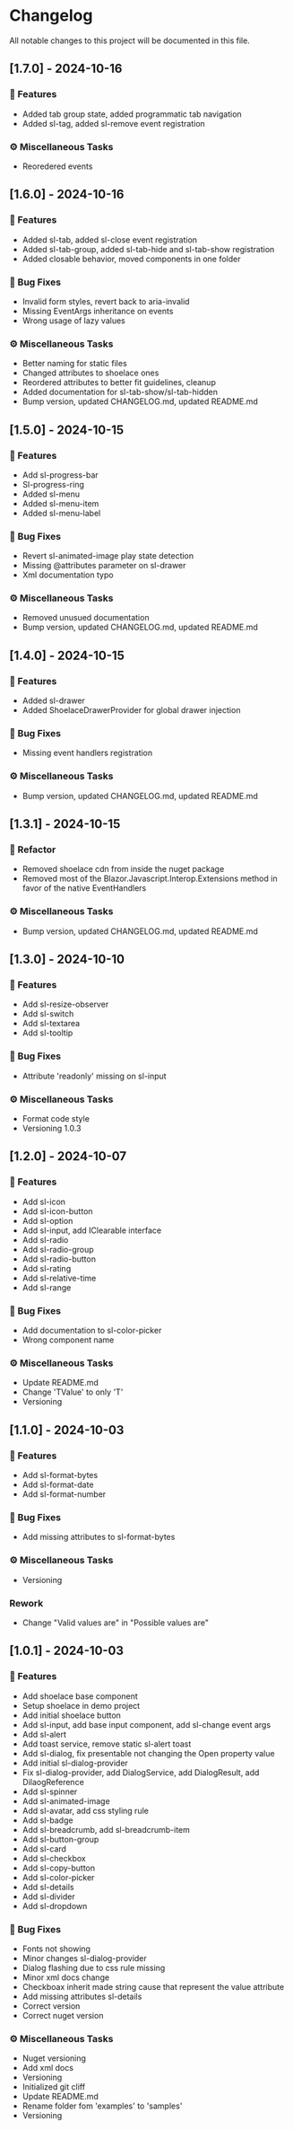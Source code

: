 # Changelog

All notable changes to this project will be documented in this file.

## [1.7.0] - 2024-10-16

### 🚀 Features

- Added tab group state, added programmatic tab navigation
- Added sl-tag, added sl-remove event registration

### ⚙️ Miscellaneous Tasks

- Reoredered events

## [1.6.0] - 2024-10-16

### 🚀 Features

- Added sl-tab, added sl-close event registration
- Added sl-tab-group, added sl-tab-hide and sl-tab-show registration
- Added closable behavior, moved components in one folder

### 🐛 Bug Fixes

- Invalid form styles, revert back to aria-invalid
- Missing EventArgs inheritance on events
- Wrong usage of lazy values

### ⚙️ Miscellaneous Tasks

- Better naming for static files
- Changed attributes to shoelace ones
- Reordered attributes to better fit guidelines, cleanup
- Added documentation for sl-tab-show/sl-tab-hidden
- Bump version, updated CHANGELOG.md, updated README.md

## [1.5.0] - 2024-10-15

### 🚀 Features

- Add sl-progress-bar
- Sl-progress-ring
- Added sl-menu
- Added sl-menu-item
- Added sl-menu-label

### 🐛 Bug Fixes

- Revert sl-animated-image play state detection
- Missing @attributes parameter on sl-drawer
- Xml documentation typo

### ⚙️ Miscellaneous Tasks

- Removed unusued documentation
- Bump version, updated CHANGELOG.md, updated README.md

## [1.4.0] - 2024-10-15

### 🚀 Features

- Added sl-drawer
- Added ShoelaceDrawerProvider for global drawer injection

### 🐛 Bug Fixes

- Missing event handlers registration

### ⚙️ Miscellaneous Tasks

- Bump version, updated CHANGELOG.md, updated README.md

## [1.3.1] - 2024-10-15

### 🚜 Refactor

- Removed shoelace cdn from inside the nuget package
- Removed most of the Blazor.Javascript.Interop.Extensions method in favor of the native EventHandlers

### ⚙️ Miscellaneous Tasks

- Bump version, updated CHANGELOG.md, updated README.md

## [1.3.0] - 2024-10-10

### 🚀 Features

- Add sl-resize-observer
- Add sl-switch
- Add sl-textarea
- Add sl-tooltip

### 🐛 Bug Fixes

- Attribute 'readonly' missing on sl-input

### ⚙️ Miscellaneous Tasks

- Format code style
- Versioning 1.0.3

## [1.2.0] - 2024-10-07

### 🚀 Features

- Add sl-icon
- Add sl-icon-button
- Add sl-option
- Add sl-input, add IClearable interface
- Add sl-radio
- Add sl-radio-group
- Add sl-radio-button
- Add sl-rating
- Add sl-relative-time
- Add sl-range

### 🐛 Bug Fixes

- Add documentation to sl-color-picker
- Wrong component name

### ⚙️ Miscellaneous Tasks

- Update README.md
- Change 'TValue' to only 'T'
- Versioning

## [1.1.0] - 2024-10-03

### 🚀 Features

- Add sl-format-bytes
- Add sl-format-date
- Add sl-format-number

### 🐛 Bug Fixes

- Add missing attributes to sl-format-bytes

### ⚙️ Miscellaneous Tasks

- Versioning

### Rework

- Change "Valid values are" in "Possible values are"

## [1.0.1] - 2024-10-03

### 🚀 Features

- Add shoelace base component
- Setup shoelace in demo project
- Add initial shoelace button
- Add sl-input, add base input component, add sl-change event args
- Add sl-alert
- Add toast service, remove static sl-alert toast
- Add sl-dialog, fix presentable not changing the Open property value
- Add initial sl-dialog-provider
- Fix sl-dialog-provider, add DialogService, add DialogResult, add DilaogReference
- Add sl-spinner
- Add sl-animated-image
- Add sl-avatar, add css styling rule
- Add sl-badge
- Add sl-breadcrumb, add sl-breadcrumb-item
- Add sl-button-group
- Add sl-card
- Add sl-checkbox
- Add sl-copy-button
- Add sl-color-picker
- Add sl-details
- Add sl-divider
- Add sl-dropdown

### 🐛 Bug Fixes

- Fonts not showing
- Minor changes sl-dialog-provider
- Dialog flashing due to css rule missing
- Minor xml docs change
- Checkboax inherit made string cause that represent the value attribute
- Add missing attributes sl-details
- Correct version
- Correct nuget version

### ⚙️ Miscellaneous Tasks

- Nuget versioning
- Add xml docs
- Versioning
- Initialized git cliff
- Update README.md
- Rename folder fom 'examples' to 'samples'
- Versioning

<!-- generated by git-cliff -->
